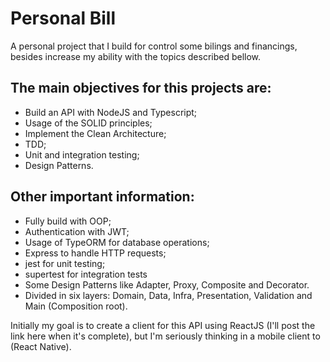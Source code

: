 # Personal Bill
A personal project that I build for control some bilings and financings, besides increase my ability with the topics described bellow.

## The main objectives for this projects are:
- Build an API with NodeJS and Typescript;
- Usage of the SOLID principles;
- Implement the Clean Architecture;
- TDD;
- Unit and integration testing;
- Design Patterns.

## Other important information:
 - Fully build with OOP;
 - Authentication with JWT;
 - Usage of TypeORM for database operations;
 - Express to handle HTTP requests;
 - jest for unit testing;
 - supertest for integration tests
 - Some Design Patterns like Adapter, Proxy, Composite and Decorator.
 - Divided in six layers: Domain, Data, Infra, Presentation, Validation and Main (Composition root).

Initially my goal is to create a client for this API using ReactJS (I'll post the link here when it's complete), but I'm seriously thinking in a mobile client to (React Native).
